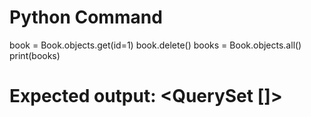 # Python Command
book = Book.objects.get(id=1)
book.delete()
books = Book.objects.all()
print(books)
# Expected output: <QuerySet []>